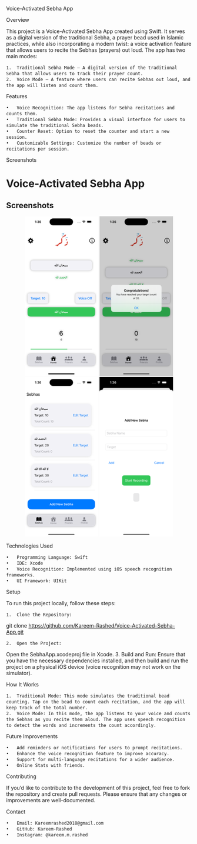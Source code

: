 
Voice-Activated Sebha App

Overview

This project is a Voice-Activated Sebha App created using Swift. It serves as a digital version of the traditional Sebha, a prayer bead used in Islamic practices, while also incorporating a modern twist: a voice activation feature that allows users to recite the Sebhas (prayers) out loud. The app has two main modes:

	1.	Traditional Sebha Mode – A digital version of the traditional Sebha that allows users to track their prayer count.
	2.	Voice Mode – A feature where users can recite Sebhas out loud, and the app will listen and count them.

Features

	•	Voice Recognition: The app listens for Sebha recitations and counts them.
	•	Traditional Sebha Mode: Provides a visual interface for users to simulate the traditional Sebha beads.
	•	Counter Reset: Option to reset the counter and start a new session.
	•	Customizable Settings: Customize the number of beads or recitations per session.

Screenshots
# Voice-Activated Sebha App

## Screenshots

<p align="center">
  <img src="SS%201.png" width="200" />
  <img src="SS%202.png" width="200" />
  <img src="SS%203.png" width="200" />
  <img src="SS%204.png" width="200" />
</p>



Technologies Used

	•	Programming Language: Swift
	•	IDE: Xcode
	•	Voice Recognition: Implemented using iOS speech recognition frameworks.
	•	UI Framework: UIKit

Setup

To run this project locally, follow these steps:

	1.	Clone the Repository:

git clone https://github.com/Kareem-Rashed/Voice-Activated-Sebha-App.git


	2.	Open the Project:
Open the SebhaApp.xcodeproj file in Xcode.
	3.	Build and Run:
Ensure that you have the necessary dependencies installed, and then build and run the project on a physical iOS device (voice recognition may not work on the simulator).

How It Works

	1.	Traditional Mode: This mode simulates the traditional bead counting. Tap on the bead to count each recitation, and the app will keep track of the total number.
	2.	Voice Mode: In this mode, the app listens to your voice and counts the Sebhas as you recite them aloud. The app uses speech recognition to detect the words and increments the count accordingly.

Future Improvements

	•	Add reminders or notifications for users to prompt recitations.
	•	Enhance the voice recognition feature to improve accuracy.
	•	Support for multi-language recitations for a wider audience.
 	•	Online Stats with friends.



Contributing

If you’d like to contribute to the development of this project, feel free to fork the repository and create pull requests. Please ensure that any changes or improvements are well-documented.

Contact

	•	Email: Kareemrashed2018@gmail.com
	•	GitHub: Kareem-Rashed
	•	Instagram: @kareem.m.rashed

